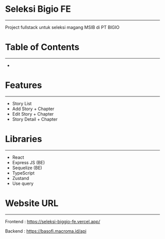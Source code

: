 <h1>Seleksi Bigio FE</h1>
<hr>
<p>Project fullstack untuk seleksi magang MSIB di PT BIGIO </p>

<h1>Table of Contents</h1>
<hr>
<ul>
  <li></li>
</ul>

<h1>Features</h1>
<hr>
<ul>
  <li>Story List</li>
  <li>Add Story + Chapter</li>
  <li>Edit Story + Chapter</li>
  <li>Story Detail + Chapter </li>
</ul>


<h1>Libraries</h1>
<hr>
<ul>
  <li>React</li>
  <li>Express JS (BE)</li>
  <li>Sequelize (BE)</li>
  <li>TypeScript</li>
  <li>Zustand</li>
  <li>Use query</li>
</ul>

<h1>Website URL</h1>
<hr>
<p>Frontend : <a href ="https://seleksi-biggio-fe.vercel.app/story">https://seleksi-biggio-fe.vercel.app/</a></p>
<p>Backend : <a href ="https://basofi.macroma.id/api">https://basofi.macroma.id/api</a></p>

